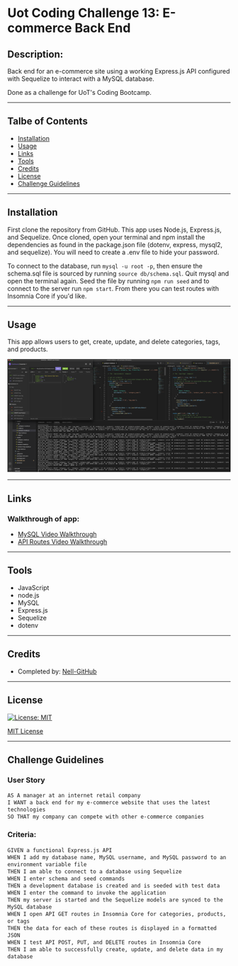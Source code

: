 # Uot Coding Challenge 13: E-commerce Back End

## Description: 
Back end for an e-commerce site using a working Express.js API configured with Sequelize to interact with a MySQL database.

Done as a challenge for UoT's Coding Bootcamp.
___

## Talbe of Contents
* [Installation](#installation)
* [Usage](#usage)
* [Links](#links)
* [Tools](#tools)
* [Credits](#credits)
* [License](#license)
* [Challenge Guidelines](#challenge-guidelines)
___

## Installation
First clone the repository from GitHub. This app uses Node.js, Express.js, and Sequelize. Once cloned, open your terminal and npm install the dependencies as found in the package.json file (dotenv, express, mysql2, and sequelize). You will need to create a .env file to hide your password.

To connect to the database, run `mysql -u root -p`, then ensure the schema.sql file is sourced by running `source db/schema.sql`. Quit mysql and open the terminal again. Seed the file by running `npm run seed` and to connect to the server run `npm start`. From there you can test routes with Insomnia Core if you'd like.
___

## Usage
This app allows users to get, create, update, and delete categories, tags, and products. 

![screenshotHere](/assets/images/ch13_ss.png)
___

## Links
### Walkthrough of app:
* [MySQL Video Walkthrough](https://drive.google.com/file/d/1FGFB4AX-3sj51Vu0KjhcLpWe5Z7MtrsQ/view)
* [API Routes Video Walkthrough](https://drive.google.com/file/d/1ZcBnB4BCqmGEpZ8K2cIg9oiPARM1Ev9s/view)

___

## Tools
* JavaScript
* node.js
* MySQL
* Express.js
* Sequelize
* dotenv
___

## Credits
* Completed by: [Nell-GitHub](https://github.com/ShannonNell)
___

## License
[![License: MIT](https://img.shields.io/badge/License-MIT-yellow.svg)](https://opensource.org/licenses/MIT)

[MIT License](https://choosealicense.com/licenses/mit/)    
___

## Challenge Guidelines
### User Story
```
AS A manager at an internet retail company
I WANT a back end for my e-commerce website that uses the latest technologies
SO THAT my company can compete with other e-commerce companies
```
### Criteria: 
```
GIVEN a functional Express.js API
WHEN I add my database name, MySQL username, and MySQL password to an environment variable file
THEN I am able to connect to a database using Sequelize
WHEN I enter schema and seed commands
THEN a development database is created and is seeded with test data
WHEN I enter the command to invoke the application
THEN my server is started and the Sequelize models are synced to the MySQL database
WHEN I open API GET routes in Insomnia Core for categories, products, or tags
THEN the data for each of these routes is displayed in a formatted JSON
WHEN I test API POST, PUT, and DELETE routes in Insomnia Core
THEN I am able to successfully create, update, and delete data in my database
```